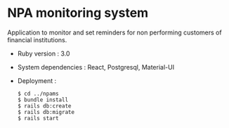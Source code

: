 # NPA monitoring system

Application to monitor and set reminders for non performing customers of financial institutions.

- Ruby version : 3.0

- System dependencies : React, Postgresql, Material-UI

- Deployment :

  ```
  $ cd ../npams
  $ bundle install
  $ rails db:create
  $ rails db:migrate
  $ rails start
  ```
